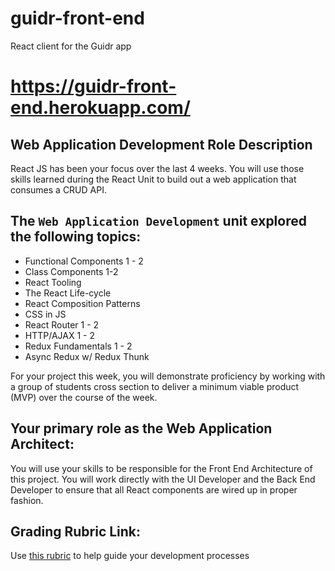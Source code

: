 # guidr-front-end
React client for the Guidr app

# https://guidr-front-end.herokuapp.com/

## **Web Application Development Role Description**

React JS has been your focus over the last 4 weeks. You will use those skills learned during the React Unit to build out a web application that consumes a CRUD API.

## **The `Web Application Development` unit explored the following topics:**

- Functional Components 1 - 2
- Class Components 1-2
- React Tooling
- The React Life-cycle
- React Composition Patterns
- CSS in JS
- React Router 1 - 2
- HTTP/AJAX 1 - 2
- Redux Fundamentals 1 - 2
- Async Redux w/ Redux Thunk

For your project this week, you will demonstrate proficiency by working with a group of students cross section to deliver a minimum viable product (MVP) over the course of the week.

## **Your primary role as the Web Application Architect:**

You will use your skills to be responsible for the Front End Architecture of this project. You will work directly with the UI Developer and the Back End Developer to ensure that all React components are wired up in proper fashion.

## Grading Rubric Link:

Use [this rubric](https://docs.google.com/spreadsheets/d/1dL5UfyiHJ2qxWWfot-FTOeU3KUvZaixAKvkJ0uLuhL8/edit?usp=sharing) to help guide your development processes
